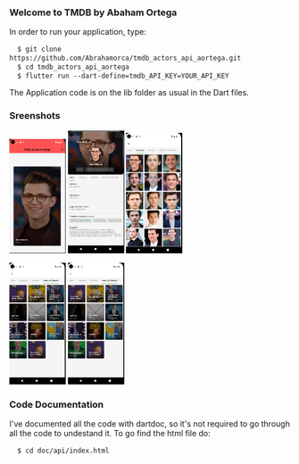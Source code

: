 ### Welcome to TMDB by Abaham Ortega

In order to run your application, type:

```
  $ git clone https://github.com/Abrahamorca/tmdb_actors_api_aortega.git
  $ cd tmdb_actors_api_aortega
  $ flutter run --dart-define=tmdb_API_KEY=YOUR_API_KEY
```

The Application code is on the lib folder as usual in the Dart files.
</br>

### Sreenshots

<p align="left">
<img width="20%" src="https://github.com/Abrahamorca/tmdb_actors_api_aortega/blob/master/MainScreen.jpg" />

 <img width="20%" src="https://github.com/Abrahamorca/tmdb_actors_api_aortega/blob/master/About_Actor.jpg" />

 <img width="20%" src="https://github.com/Abrahamorca/tmdb_actors_api_aortega/blob/master/Images.jpg" />
</p>
<p align="left">
  <img width="20%" src="https://github.com/Abrahamorca/tmdb_actors_api_aortega/blob/master/TV_Cast.jpg" />

  <img width="20%" src="https://github.com/Abrahamorca/tmdb_actors_api_aortega/blob/master/TV_Cast.jpg" />
</p>

### Code Documentation

I've documented all the code with dartdoc, so it's not required to go through all the code to
undestand it. To go find the html file do:

```
  $ cd doc/api/index.html
```